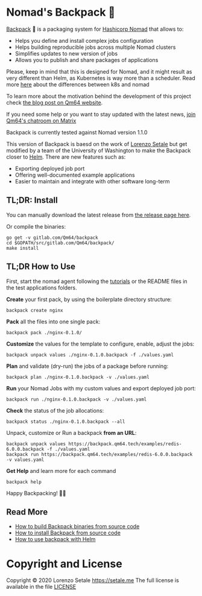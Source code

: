 
# Nomad's Backpack 🎒

[Backpack](https://backpack.qm64.tech) 🎒 is a packaging system for
[Hashicorp Nomad](https://www.nomadproject.io) that allows to:

* Helps you define and install complex jobs configuration
* Helps building reproducible jobs across multiple Nomad clusters
* Simplifies updates to new version of jobs
* Allows you to publish and share packages of applications

Please, keep in mind that this is designed for Nomad, and it might result as
very different than Helm, as Kubernetes is way more than a scheduler.
Read more [here](https://www.nomadproject.io/intro/vs/kubernetes.html) about
the differences between k8s and nomad

To learn more about the motivation behind the development of this project
check [the blog post on Qm64 website](https://qm64.tech/posts/202011-hashicorp-nomad-backpack/).

If you need some help or you want to stay updated with the latest news,
[join Qm64's chatroom on Matrix](https://matrix.to/#/#qm64:matrix.org?via=matrix.org)

Backpack is currently tested against Nomad version 1.1.0

This version of Backpack is baesd on the work of [Lorenzo Setale](https://blog.setale.me/) 
but get modified by a team of the University of Washington to make the Backpack closer to [Helm](https://helm.sh/).
There are new features such as:
* Exporting deployed job port
* Offering well-documented example applications
* Easier to maintain and integrate with other software long-term


## TL;DR: Install
You can manually download the latest release from 
[the release page here](https://gitlab.com/Qm64/backpack/-/releases).

Or compile the binaries:
```shell
go get -v gitlab.com/Qm64/backpack
cd $GOPATH/src/gitlab.com/Qm64/backpack/
make install
```

## TL;DR How to Use
First, start the nomad agent following the [tutorials](https://learn.hashicorp.com/tutorials/nomad/get-started-run?in=nomad/get-started) or the README files in the test applications folders.

**Create** your first pack, by using the boilerplate directory structure:

```shell
backpack create nginx
```

**Pack** all the files into one single pack:
```shell
backpack pack ./nginx-0.1.0/
```

**Customize** the values for the template to configure, enable, adjust the jobs:
```shell
backpack unpack values ./nginx-0.1.0.backpack -f ./values.yaml
```

**Plan** and validate (dry-run) the jobs of a package before running:
```shell
backpack plan ./nginx-0.1.0.backpack -v ./values.yaml
```

**Run** your Nomad Jobs with my custom values and export deployed job port:
```shell
backpack run ./nginx-0.1.0.backpack -v ./values.yaml
```

**Check** the status of the job allocations:
```shell
backpack status ./nginx-0.1.0.backpack --all
```

Unpack, customize or Run a backpack **from an URL**:
```shell
backpack unpack values https://backpack.qm64.tech/examples/redis-6.0.0.backpack -f ./values.yaml
backpack run https://backpack.qm64.tech/examples/redis-6.0.0.backpack -v values.yaml
```

**Get Help** and learn more for each command
```shell
backpack help
```

Happy Backpacking! 🎒😀 

## Read More

* [How to build Backpack binaries from source code](docs/build.md)
* [How to install Backpack from source code](docs/build.md#installing)
* [How to use backpack with Helm](docs/usage.md)

# Copyright and License

Copyright © 2020 Lorenzo Setale https://setale.me
The full license is available in the file [LICENSE](LICENSE)

